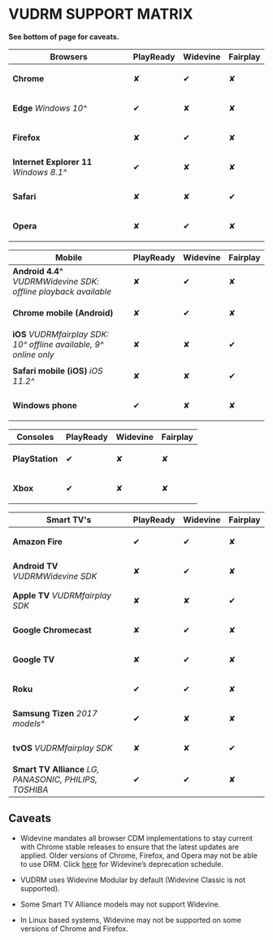 # VUDRM SUPPORT MATRIX

**See bottom of page for caveats.**

| Browsers | PlayReady | Widevine | Fairplay |
|-|-|-|-|
| **Chrome** | <p>&#10008;</p> | <p>&#10004;</p> | <p>&#10008;</p> |
| **Edge** _Windows 10^_ | <p>&#10004;</p> | <p>&#10008;</p> | <p>&#10008;</p> |
| **Firefox** | <p>&#10008;</p> | <p>&#10004;</p> | <p>&#10008;</p> |
| **Internet Explorer 11** _Windows 8.1^_ | <p>&#10004;</p> | <p>&#10008;</p> | <p>&#10008;</p> |
| **Safari** | <p>&#10008;</p> | <p>&#10008;</p> | <p>&#10004;</p> |
| **Opera** | <p>&#10008;</p> | <p>&#10004;</p> | <p>&#10008;</p> |

| Mobile | PlayReady | Widevine | Fairplay |
|-|-|-|-|
| **Android 4.4^** _VUDRMWidevine SDK: offline playback available_ | <p>&#10008;</p> | <p>&#10004;</p> | <p>&#10008;</p> |
| **Chrome mobile (Android)** | <p>&#10008;</p> | <p>&#10004;</p> | <p>&#10008;</p> |
| **iOS** _VUDRMfairplay SDK: 10^ offline available, 9^ online only_ | <p>&#10008;</p> | <p>&#10008;</p> | <p>&#10004;</p> |
| **Safari mobile (iOS)** _iOS 11.2^_ | <p>&#10008;</p> | <p>&#10008;</p> | <p>&#10004;</p> |
| **Windows phone** | <p>&#10004;</p> | <p>&#10008;</p> | <p>&#10008;</p> |

| Consoles | PlayReady | Widevine | Fairplay |
|-|-|-|-|
| **PlayStation** | <p>&#10004;</p> | <p>&#10008;</p> | <p>&#10008;</p> |
| **Xbox** | <p>&#10004;</p> | <p>&#10008;</p> | <p>&#10008;</p> |

| Smart TV's | PlayReady | Widevine | Fairplay |
|-|-|-|-|
| **Amazon Fire** | <p>&#10004;</p> | <p>&#10004;</p> | <p>&#10008;</p> |
| **Android TV** _VUDRMWidevine SDK_ | <p>&#10008;</p> | <p>&#10004;</p> | <p>&#10008;</p> |
| **Apple TV** _VUDRMfairplay SDK_ | <p>&#10008;</p> | <p>&#10008;</p> | <p>&#10004;</p> |
| **Google Chromecast** | <p>&#10008;</p> | <p>&#10004;</p> | <p>&#10008;</p> |
| **Google TV** | <p>&#10008;</p> | <p>&#10004;</p> | <p>&#10008;</p> |
| **Roku** | <p>&#10004;</p> | <p>&#10004;</p> | <p>&#10008;</p> |
| **Samsung Tizen** _2017 models^_ | <p>&#10004;</p> | <p>&#10008;</p> | <p>&#10008;</p> |
| **tvOS** _VUDRMfairplay SDK_ | <p>&#10008;</p> | <p>&#10008;</p> | <p>&#10004;</p> |
| **Smart TV Alliance** _LG, PANASONIC, PHILIPS, TOSHIBA_ | <p>&#10004;</p> | <p>&#10004;</p> | <p>&#10008;</p> |

## Caveats
- Widevine mandates all browser CDM implementations to stay current with Chrome stable releases to ensure that the latest updates are applied. Older versions of Chrome, Firefox, and Opera may not be able to use DRM. Click [here](https://www.widevine.com/news) for Widevine’s deprecation schedule.

- VUDRM uses Widevine Modular by default (Widevine Classic is not supported).

- Some Smart TV Alliance models may not support Widevine.

- In Linux based systems, Widevine may not be supported on some versions of Chrome and Firefox.
